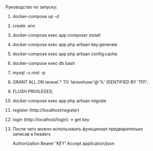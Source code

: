 Руководство по запуску:

1. docker-compose up -d
2. create .env
3. docker-compose exec app composer install
4. docker-compose exec app php artisan key:generate
5. docker-compose exec app php artisan config:cache
6. docker-compose exec db bash
7. mysql -u root -p
8. GRANT ALL ON laravel.* TO 'laraveluser'@'%' IDENTIFIED BY '1111';
9. FLUSH PRIVILEGES;
10. docker-compose exec app php artisan migrate
11. register (http://localhost/register)
11. login (http://localhost/login) -> get key
12. После чего можно использовать функционал предварительно записав в headers
    
    Authorization Bearer 'KEY'
    Accept application/json

